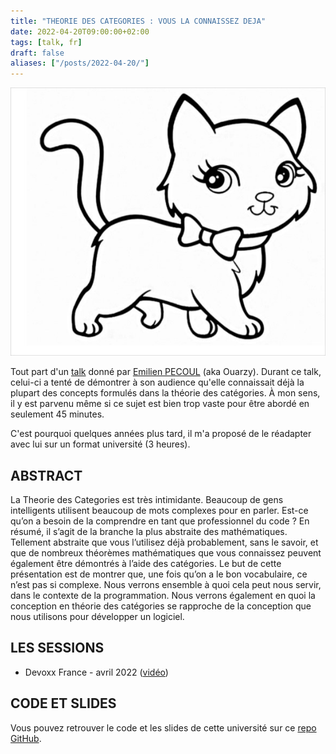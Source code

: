 ```yaml
---
title: "THEORIE DES CATEGORIES : VOUS LA CONNAISSEZ DEJA"
date: 2022-04-20T09:00:00+02:00
tags: [talk, fr]
draft: false
aliases: ["/posts/2022-04-20/"]
---
```


![Chat dessiné](1.jpg)

Tout part d'un [talk](https://youtu.be/83e3TWdecqQ) donné par [Emilien PECOUL](https://bsky.app/profile/ouarzy.bsky.social) (aka Ouarzy). Durant ce talk, celui-ci a tenté de démontrer à son audience qu'elle connaissait déjà la plupart des concepts formulés dans la théorie des catégories. À mon sens, il y est parvenu même si ce sujet est bien trop vaste pour être abordé en seulement 45 minutes.  

C'est pourquoi quelques années plus tard, il m'a proposé de le réadapter avec lui sur un format université (3 heures).

## ABSTRACT

La Theorie des Categories est très intimidante. Beaucoup de gens intelligents utilisent beaucoup de mots complexes pour en parler. Est-ce qu’on a besoin de la comprendre en tant que professionnel du code ? En résumé, il s’agit de la branche la plus abstraite des mathématiques. Tellement abstraite que vous l’utilisez déjà probablement, sans le savoir, et que de nombreux théorèmes mathématiques que vous connaissez peuvent également être démontrés à l’aide des catégories. Le but de cette présentation est de montrer que, une fois qu’on a le bon vocabulaire, ce n’est pas si complexe. Nous verrons ensemble à quoi cela peut nous servir, dans le contexte de la programmation. Nous verrons également en quoi la conception en théorie des catégories se rapproche de la conception que nous utilisons pour développer un logiciel.

## LES SESSIONS

- Devoxx France - avril 2022 ([vidéo](https://youtu.be/DFZ7arg1XFc))

## CODE ET SLIDES

Vous pouvez retrouver le code et les slides de cette université sur ce [repo GitHub](https://github.com/RomainTrm/Talk-CategoryTheoryYouAlreadyKnowIt).

